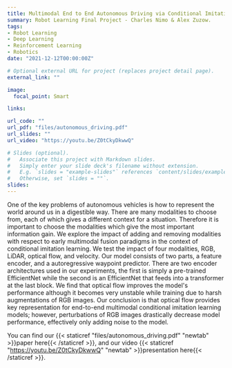 ```yaml
---
title: Multimodal End to End Autonomous Driving via Conditional Imitation Learning
summary: Robot Learning Final Project - Charles Nimo & Alex Zuzow.
tags:
- Robot Learning
- Deep Learning
- Reinforcement Learning
- Robotics
date: "2021-12-12T00:00:00Z"

# Optional external URL for project (replaces project detail page).
external_link: ""

image:
  focal_point: Smart

links:

url_code: ""
url_pdf: "files/autonomous_driving.pdf"
url_slides: ""
url_video: "https://youtu.be/Z0tCkyDkwwQ"

# Slides (optional).
#   Associate this project with Markdown slides.
#   Simply enter your slide deck's filename without extension.
#   E.g. `slides = "example-slides"` references `content/slides/example-slides.md`.
#   Otherwise, set `slides = ""`.
slides:
---
```


One of the key problems of autonomous vehicles is how to represent the world around us in a digestible way. There are many modalities to choose from, each of which gives a different context for a situation. Therefore it is important to choose the modalities which give the most important information gain. We explore the impact of adding and removing modalities with respect to early multimodal fusion paradigms in the context of conditional imitation learning. We test the impact of four modalities, RGB, LiDAR, optical flow, and velocity. Our model consists of two parts, a feature encoder, and a autoregressive waypoint predictor. There are two encoder architectures used in our experiments, the first is simply a pre-trained EfficientNet while the second is an EfficientNet that feeds into a transformer at the last block. We find that optical flow improves the model's performance although it becomes very unstable while training due to harsh augmentations of RGB images. Our conclusion is that optical flow provides key representation for end-to-end multimodal conditional imitation learning models; however, perturbations of RGB images drastically decrease model performance, effectively only adding noise to the model.

You can find our {{< staticref "files/autonomous_driving.pdf" "newtab" >}}paper here{{< /staticref >}},  and our video {{< staticref "https://youtu.be/Z0tCkyDkwwQ" "newtab" >}}presentation here{{< /staticref >}}.
